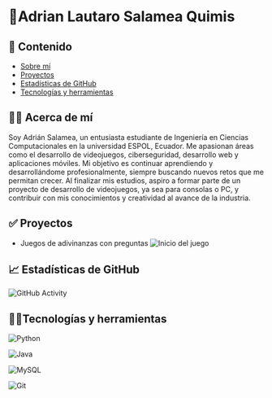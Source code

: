 # 👋Adrian Lautaro Salamea Quimis
## 💎 Contenido
* [Sobre mí](#-acerca-de-mí)
* [Proyectos](#-proyectos)
* [Estadísticas de GitHub](#-estadísticas-de-github)
* [Tecnologías y herramientas](#-tecnologías-y-herramientas)
## 🧑‍💼 Acerca de mí
Soy Adrián Salamea, un entusiasta estudiante de Ingeniería en Ciencias Computacionales en la universidad ESPOL, Ecuador. Me apasionan áreas como el desarrollo de videojuegos, ciberseguridad, desarrollo web y aplicaciones móviles. Mi objetivo es continuar aprendiendo y desarrollándome profesionalmente, siempre buscando nuevos retos que me permitan crecer. Al finalizar mis estudios, aspiro a formar parte de un proyecto de desarrollo de videojuegos, ya sea para consolas o PC, y contribuir con mis conocimientos y creatividad al avance de la industria.
## ✅ Proyectos
* Juegos de adivinanzas con preguntas
![Inicio del juego]()
## 📈 Estadísticas de GitHub
![GitHub Activity](https://github-readme-stats.vercel.app/api?username=Adrianlsq2000&show_icons=true)

## 🧑‍💻Tecnologías y herramientas
![Python](https://img.shields.io/badge/-Python-3776AB?style=flat-square&logo=python&logoColor=white)

![Java](https://img.shields.io/badge/-Java-blue?style=flat&logo=java)

![MySQL](https://img.shields.io/badge/-MySQL-4479A1?style=flat-square&logo=mysql&logoColor=white)

![Git](https://img.shields.io/badge/-Git-F05032?style=flat-square&logo=git&logoColor=white)



